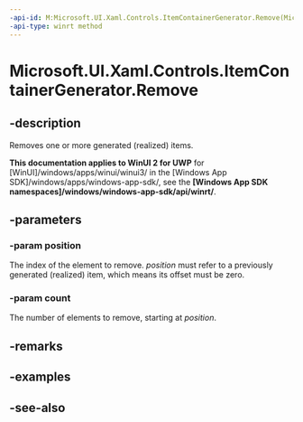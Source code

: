 ```yaml
---
-api-id: M:Microsoft.UI.Xaml.Controls.ItemContainerGenerator.Remove(Microsoft.UI.Xaml.Controls.Primitives.GeneratorPosition,System.Int32)
-api-type: winrt method
---
```


<!-- Method syntax
public void Remove(Windows.UI.Xaml.Controls.Primitives.GeneratorPosition position, System.Int32 count)
-->

# Microsoft.UI.Xaml.Controls.ItemContainerGenerator.Remove

## -description
Removes one or more generated (realized) items.

**This documentation applies to WinUI 2 for UWP** for [WinUI]/windows/apps/winui/winui3/ in the [Windows App SDK]/windows/apps/windows-app-sdk/, see the **[Windows App SDK namespaces]/windows/windows-app-sdk/api/winrt/**.

## -parameters
### -param position
The index of the element to remove. *position* must refer to a previously generated (realized) item, which means its offset must be zero.

### -param count
The number of elements to remove, starting at *position*.

## -remarks

## -examples

## -see-also
